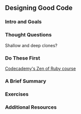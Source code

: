 ## Designing Good Code
### Intro and Goals
### Thought Questions
Shallow and deep clones?
### Do These First
[Codecademy's Zen of Ruby course](http://www.codecademy.com/courses/ruby-beginner-en-1o8Mb)
### A Brief Summary
### Exercises
### Additional Resources